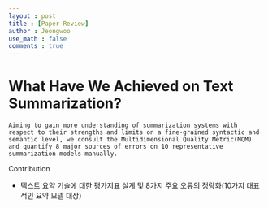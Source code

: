 ```yaml
---
layout : post
title : [Paper Review]
author : Jeongwoo
use_math : false
comments : true
---
```



# What Have We Achieved on Text Summarization?

```
Aiming to gain more understanding of summarization systems with respect to their strengths and limits on a fine-grained syntactic and semantic level, we consult the Multidimensional Quality Metric(MQM) and quantify 8 major sources of errors on 10 representative summarization models manually.
```

Contribution
- 텍스트 요약 기술에 대한 평가지표 설계 및 8가지 주요 오류의 정량화(10가지 대표적인 요약 모델 대상)
